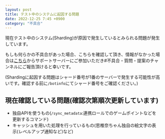 ```yaml
---
layout: post
title: テスト中のシステムに起因する問題
date: 2022-12-25 7:45 +0900
category: "不具合"
---
```


現在テスト中のシステム(Sharding)が原因で発生しているとみられる問題が発生しています。

もしも何らかの不具合があった場合、こちらを確認して頂き、情報がなかった場合は[こちら](https://sinachan.page.link/discord)からサポートサーバーにご参加いただき#不具合・質問・提案のチャンネルにご報告頂けると幸いです。

(Shardingに起因する問題はシャード番号が1番のサーバーで発生する可能性が高いです。確認する前に`/botinfo`にてシャード番号をご確認ください。)

## 現在確認している問題(確認次第順次更新しています)
- 独自APIを使うもの(`/sync_metadata`:連携ロールでのゲームポイントなどを更新するコマンド)
- キャッシュを用いた処理を行っているもの(思椎奈ちゃん独自の絵文字の表示(レベルアップ通知など)など)
